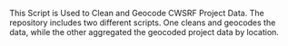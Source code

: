 This Script is Used to Clean and Geocode CWSRF Project Data. The repository includes two different scripts. One cleans and geocodes the data, while the other aggregated the geocoded project data by location.
